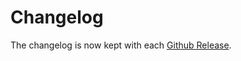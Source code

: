 # Changelog

The changelog is now kept with each [Github Release](https://github.com/labforward/config/releases).
